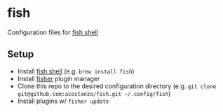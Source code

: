 # fish
Configuration files for [fish shell](https://fishshell.com/)

## Setup
- Install [fish shell](https://fishshell.com/) (e.g. `brew install fish`)
- Install [fisher](https://github.com/jorgebucaran/fisher) plugin manager
- Clone this repo to the desired configuration directory
  (e.g. `git clone git@github.com:acostanzo/fish.git ~/.config/fish`)
- Install plugins w/ `fisher update`
